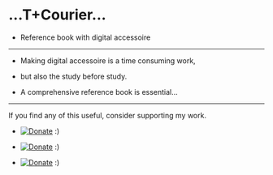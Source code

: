  # ...T+Courier...
 
* Reference book with digital accessoire

----------

* Making digital accessoire is a time consuming work, 

* but also the study before study. 

* A comprehensive reference book is essential...

----------

If you find any of this useful, consider supporting my work.

*  [![Donate](https://raw.githubusercontent.com/mkbreuer/TP-Courier/master/Images/donate_patreon.png)](https://www.patreon.com/tpc_mkbreuer)   :)

*  [![Donate](https://raw.githubusercontent.com/mkbreuer/TP-Courier/master/Images/donate_pp.png)](https://www.paypal.com/cgi-bin/webscr?cmd=_s-xclick&hosted_button_id=GTXQ32YXXM4NU)   :)

*  [![Donate](https://raw.githubusercontent.com/mkbreuer/TP-Courier/master/Images/donate_gumroad.png)](https://gumroad.com/l/tp_courier)   :)



